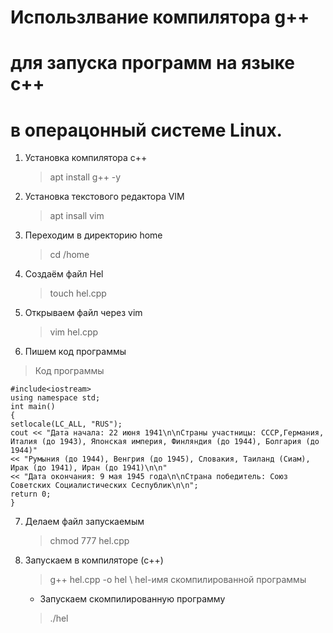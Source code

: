 #  		 Использлвание компилятора g++ 
# 		 для запуска программ на языке с++
# 		  в операцонный системе Linux.

1.  Установка компилятора с++
    >apt install g++ -y
        
2.  Установка текстового редактора VIM
    >apt insall vim
        
3.  Переходим в директорию home
    >cd /home
        
4.  Создаём файл Hel 
    >touch hel.cpp
        
5.  Открываем файл через vim
    >vim hel.cpp
        
6.  Пишем код программы
   >Код программы
   
    #include<iostream>	
    using namespace std;
    int main()
    {
    setlocale(LC_ALL, "RUS");
	cout << "Дата начала: 22 июня 1941\n\nСтраны участницы: CCCР,Германия, Италия (до 1943), Японская империя, Финляндия (до 1944), Болгария (до 1944)"
    << "Румыния (до 1944), Венгрия (до 1945), Словакия, Таиланд (Сиам), Ирак (до 1941), Иран (до 1941)\n\n"
    << "Дата окончания: 9 мая 1945 года\n\nСтрана победитель: Союз Советских Социалистических Сеспублик\n\n";
    return 0;
    }

7.  Делаем файл запускаемым
    >chmod 777 hel.cpp
    
8. Запускаем в компиляторе (c++)
    >g++ hel.cpp -o hel \\ hel-имя скомпилированной программы
    
   + Запускаем скомпилированную программу
    > ./hel
        
